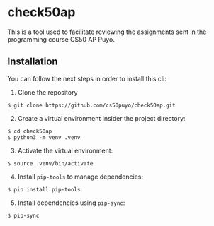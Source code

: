 # check50ap
This is a tool used to facilitate reviewing the assignments sent in
the programming course CS50 AP Puyo.

## Installation
You can follow the next steps in order to install this cli:

1. Clone the repository
```
$ git clone https://github.com/cs50puyo/check50ap.git
```
2. Create a virtual environment insider the project directory:
```
$ cd check50ap
$ python3 -m venv .venv
```

3. Activate the virtual environment:
```
$ source .venv/bin/activate
```

4. Install `pip-tools` to manage dependencies:
```
$ pip install pip-tools
```

5. Install dependencies using `pip-sync`:
```
$ pip-sync
```
